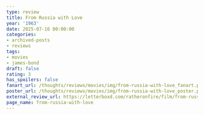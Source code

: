 ```yaml
---
type: review
title: From Russia with Love
year: '1963'
date: 2025-07-16 00:00:00
categories:
- archived-posts
- reviews
tags:
- movies
- james-bond
draft: false
rating: 3
has_spoilers: false
fanart_url: /thoughts/reviews/movies/img/from-russia-with-love_fanart.png
poster_url: /thoughts/reviews/movies/img/from-russia-with-love_poster.png
external_review_url: https://letterboxd.com/ratheronfire/film/from-russia-with-love/
page_name: from-russia-with-love
---
```


